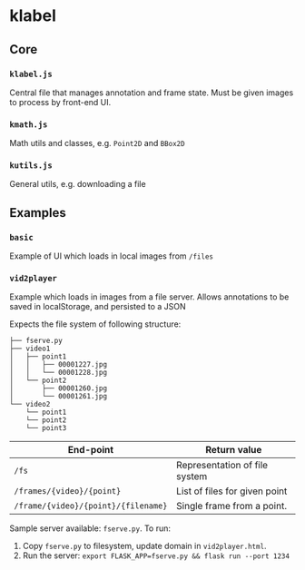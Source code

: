 # klabel

## Core

### `klabel.js`
Central file that manages annotation and frame state. Must be given images to
process by front-end UI.

### `kmath.js`
Math utils and classes, e.g. `Point2D` and `BBox2D`

### `kutils.js`
General utils, e.g. downloading a file

## Examples

### `basic`
Example of UI which loads in local images from `/files`

### `vid2player`
Example which loads in images from a file server. Allows annotations to be
saved in localStorage, and persisted to a JSON

Expects the file system of following structure:

```
├── fserve.py
├── video1
│   ├── point1
│   │   ├── 00001227.jpg
│   │   └── 00001228.jpg
│   └── point2
│       ├── 00001260.jpg
│       └── 00001261.jpg
└── video2
    └── point1
    └── point2
    └── point3
```

| End-point                           | Return value |
|-------------------------------------|---------------------------------------|
| `/fs`                               | Representation of file system |
| `/frames/{video}/{point}`           | List of files for given point |
| `/frame/{video}/{point}/{filename}` | Single frame from a point.  |

Sample server available: `fserve.py`. To run:
1. Copy `fserve.py` to filesystem, update domain in `vid2player.html`.
2. Run the server: `export FLASK_APP=fserve.py && flask run --port 1234`
